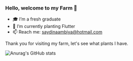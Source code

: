 ### Hello, welcome to my Farm 👋

- :mortar_board: I’m a fresh graduate
- :seedling: I’m currently planting Flutter
- 📫 Reach me: saydinaambiya@hotmail.com

Thank you for visiting my farm, let's see what plants I have.

![Anurag's GitHub stats](https://github-readme-stats.vercel.app/api?username=saydinaambiya&show_icons=true&theme=radical&hide_border=true&custom_title=Farmer%20Stats&hide=[(stars,prs,issues,contribs)])
